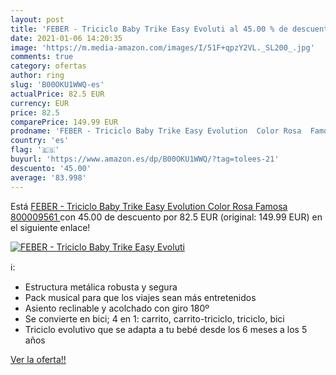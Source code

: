 ```yaml
---
layout: post
title: 'FEBER - Triciclo Baby Trike Easy Evoluti al 45.00 % de descuento'
date: 2021-01-06 14:20:35
image: 'https://m.media-amazon.com/images/I/51F+qpzY2VL._SL200_.jpg'
comments: true
category: ofertas
author: ring
slug: 'B00OKU1WWQ-es'
actualPrice: 82.5 EUR
currency: EUR
price: 82.5
comparePrice: 149.99 EUR
prodname: 'FEBER - Triciclo Baby Trike Easy Evolution  Color Rosa  Famosa 800009561 '
country: 'es'
flag: '🇪🇸'
buyurl: 'https://www.amazon.es/dp/B00OKU1WWQ/?tag=tolees-21'
descuento: '45.00'
average: '83.998'
---
```


Está [FEBER - Triciclo Baby Trike Easy Evolution  Color Rosa  Famosa 800009561 ](https://www.amazon.es/dp/B00OKU1WWQ/?tag=tolees-21) con 45.00 de descuento por 82.5 EUR (original: 149.99 EUR) en el siguiente enlace!

[![FEBER - Triciclo Baby Trike Easy Evoluti](https://m.media-amazon.com/images/I/51F+qpzY2VL._SL200_.jpg)](https://www.amazon.es/dp/B00OKU1WWQ/?tag=tolees-21)

ℹ️:

- Estructura metálica robusta y segura
- Pack musical para que los viajes sean más entretenidos
- Asiento reclinable y acolchado con giro 180º
- Se convierte en bici; 4 en 1: carrito, carrito-triciclo, triciclo, bici
- Triciclo evolutivo que se adapta a tu bebé desde los 6 meses a los 5 años

[Ver la oferta!!](https://www.amazon.es/dp/B00OKU1WWQ/?tag=tolees-21)
